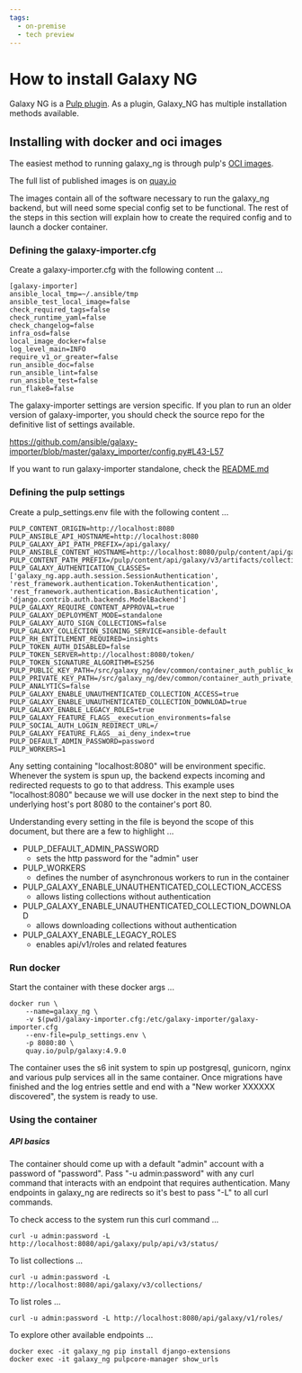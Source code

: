 ```yaml
---
tags:
  - on-premise
  - tech preview
---
```


# How to install Galaxy NG

Galaxy NG is a [Pulp plugin](https://pulpproject.org/content-plugins/). As a plugin, Galaxy_NG has multiple installation methods available.

## Installing with docker and oci images

The easiest method to running galaxy_ng is through pulp's [OCI images](https://github.com/pulp/pulp-oci-images).

The full list of published images is on [quay.io](https://quay.io/repository/pulp/galaxy?tab=tags&tag=latest)

The images contain all of the software necessary to run the galaxy_ng backend, but will need some special config set to be functional. The rest of the steps in this section will explain how to create the required config and to launch a docker container.

### Defining the galaxy-importer.cfg

Create a galaxy-importer.cfg with the following content ...
```
[galaxy-importer]
ansible_local_tmp=~/.ansible/tmp
ansible_test_local_image=false
check_required_tags=false
check_runtime_yaml=false
check_changelog=false
infra_osd=false
local_image_docker=false
log_level_main=INFO
require_v1_or_greater=false
run_ansible_doc=false
run_ansible_lint=false
run_ansible_test=false
run_flake8=false
```

The galaxy-importer settings are version specific. If you plan to run an older version of galaxy-importer, you should check the source repo for the definitive list of settings available.

https://github.com/ansible/galaxy-importer/blob/master/galaxy_importer/config.py#L43-L57

If you want to run galaxy-importer standalone, check the [README.md](https://github.com/ansible/galaxy-importer/blob/master/README.md)


### Defining the pulp settings

Create a pulp_settings.env file with the following content ...
```
PULP_CONTENT_ORIGIN=http://localhost:8080
PULP_ANSIBLE_API_HOSTNAME=http://localhost:8080
PULP_GALAXY_API_PATH_PREFIX=/api/galaxy/
PULP_ANSIBLE_CONTENT_HOSTNAME=http://localhost:8080/pulp/content/api/galaxy/v3/artifacts/collections/
PULP_CONTENT_PATH_PREFIX=/pulp/content/api/galaxy/v3/artifacts/collections/
PULP_GALAXY_AUTHENTICATION_CLASSES=['galaxy_ng.app.auth.session.SessionAuthentication', 'rest_framework.authentication.TokenAuthentication', 'rest_framework.authentication.BasicAuthentication', 'django.contrib.auth.backends.ModelBackend']
PULP_GALAXY_REQUIRE_CONTENT_APPROVAL=true
PULP_GALAXY_DEPLOYMENT_MODE=standalone
PULP_GALAXY_AUTO_SIGN_COLLECTIONS=false
PULP_GALAXY_COLLECTION_SIGNING_SERVICE=ansible-default
PULP_RH_ENTITLEMENT_REQUIRED=insights
PULP_TOKEN_AUTH_DISABLED=false
PULP_TOKEN_SERVER=http://localhost:8080/token/
PULP_TOKEN_SIGNATURE_ALGORITHM=ES256
PULP_PUBLIC_KEY_PATH=/src/galaxy_ng/dev/common/container_auth_public_key.pem
PULP_PRIVATE_KEY_PATH=/src/galaxy_ng/dev/common/container_auth_private_key.pem
PULP_ANALYTICS=false
PULP_GALAXY_ENABLE_UNAUTHENTICATED_COLLECTION_ACCESS=true
PULP_GALAXY_ENABLE_UNAUTHENTICATED_COLLECTION_DOWNLOAD=true
PULP_GALAXY_ENABLE_LEGACY_ROLES=true
PULP_GALAXY_FEATURE_FLAGS__execution_environments=false
PULP_SOCIAL_AUTH_LOGIN_REDIRECT_URL=/
PULP_GALAXY_FEATURE_FLAGS__ai_deny_index=true
PULP_DEFAULT_ADMIN_PASSWORD=password
PULP_WORKERS=1
```

Any setting containing "localhost:8080" will be environment specific. Whenever the system is spun up, the backend expects incoming and redirected requests to go to that address. This example uses "localhost:8080" because we will use docker in the next step to bind the underlying host's port 8080 to the container's port 80.

Understanding every setting in the file is beyond the scope of this document, but there are a few to highlight ...

- PULP_DEFAULT_ADMIN_PASSWORD
    - sets the http password for the "admin" user
- PULP_WORKERS
    - defines the number of asynchronous workers to run in the container
- PULP_GALAXY_ENABLE_UNAUTHENTICATED_COLLECTION_ACCESS
    - allows listing collections without authentication
- PULP_GALAXY_ENABLE_UNAUTHENTICATED_COLLECTION_DOWNLOAD
    - allows downloading collections without authentication
- PULP_GALAXY_ENABLE_LEGACY_ROLES
    - enables api/v1/roles and related features

### Run docker

Start the container with these docker args ...
```
docker run \
    --name=galaxy_ng \
    -v $(pwd)/galaxy-importer.cfg:/etc/galaxy-importer/galaxy-importer.cfg
    --env-file=pulp_settings.env \
    -p 8080:80 \
    quay.io/pulp/galaxy:4.9.0
```

The container uses the s6 init system to spin up postgresql, gunicorn, nginx and various pulp services all in the same container. Once migrations have finished and the log entries settle and end with a "New worker XXXXXX discovered", the system is ready to use.

### Using the container

##### API basics

The container should come up with a default "admin" account with a password of "password". Pass "-u admin:password" with any curl command that interacts with an endpoint that requires authentication. Many endpoints in galaxy_ng are redirects so it's best to pass "-L" to all curl commands.

To check access to the system run this curl command ...
```
curl -u admin:password -L http://localhost:8080/api/galaxy/pulp/api/v3/status/
```

To list collections ...
```
curl -u admin:password -L http://localhost:8080/api/galaxy/v3/collections/
```
To list roles ...
```
curl -u admin:password -L http://localhost:8080/api/galaxy/v1/roles/
```

To explore other available endpoints ...
```
docker exec -it galaxy_ng pip install django-extensions
docker exec -it galaxy_ng pulpcore-manager show_urls
```
